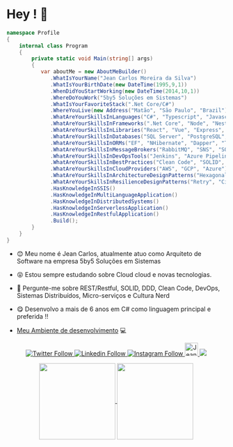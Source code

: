 # Hey ! 👋

```cs
namespace Profile
{
    internal class Program
    {
        private static void Main(string[] args)
        {
           var aboutMe = new AboutMeBuilder()
              .WhatIsYourName("Jean Carlos Moreira da Silva")
              .WhatIsYourBirthDate(new DateTime(1995,9,1))
              .WhenDidYouStartWorking(new DateTime(2014,10,1))
              .WhereDoYouWork("5by5 Soluções em Sistemas")
              .WhatIsYourFavoriteStack(".Net Core/C#")
              .WhereYouLive(new Address("Matão", "São Paulo", "Brazil"))
              .WhatAreYourSkillsInLanguages("C#", "Typescript", "Javascript", "Python", "Powershell", "Shell")
              .WhatAreYourSkillsInFrameworks(".Net Core", "Node", "Nest", "Angular", "Rebus", "Ionic")
              .WhatAreYourSkillsInLibraries("React", "Vue", "Express", "AutoMapper", "MediatoR")
              .WhatAreYourSkillsInDatabases("SQL Server", "PostgreSQL", "MongoDB", "DynamoDB", "Redis", "Firestore")
              .WhatAreYourSkillsInORMs("EF", "NHibernate", "Dapper", "TypeORM", "Mongoose")
              .WhatAreYourSkillsInMessageBrokers("RabbitMQ", "SNS", "SQS", "Google Pub/Sub", "Azure Service Bus")
              .WhatAreYourSkillsInDevOpsTools("Jenkins", "Azure Pipelines", "Github Actions", "Spinnaker", "Terraforms")
              .WhatAreYourSkillsInBestPractices("Clean Code", "SOLID", "TDD", "Clean Architecture", "DDD")
              .WhatAreYourSkillsInCloudProviders("AWS", "GCP", "Azure")
              .WhatAreYourSkillsInArchitectureDesignPatterns("Hexagonal", "MicroServices", "Event Sourcing", "CQRS")
              .WhatAreYourSkillsInResilienceDesignPatterns("Retry", "Circuit Breaker", "Fallback", "Timeout")
              .HasKnowledgeInSSIS()
              .HasKnowledgeInMultiLanguageApplication()
              .HasKnowledgeInDistributedSystems()
              .HasKnowledgeInServerlessApplication()
              .HasKnowledgeInRestfulApplication()
              .Build();
        }
    }
}
```

- :blush: Meu nome é Jean Carlos, atualmente atuo como Arquiteto de Software na empresa 5by5 Soluções em Sistemas
- :stuck_out_tongue_closed_eyes: Estou sempre estudando sobre Cloud cloud e novas tecnologias.
- :speech_balloon: Pergunte-me sobre REST/Restful, SOLID, DDD, Clean Code, DevOps, Sistemas Distribuídos, Micro-serviços e Cultura Nerd
- :yum: Desenvolvo a mais de 6 anos em C# como linguagem principal e preferida !!

- [Meu Ambiente de desenvolvimento](https://github.com/jcmdsbr/devtools-setup) 💻

<p align="center">
	<a href="https://twitter.com/jcmdsbr">
		<img  src="https://img.shields.io/twitter/follow/jcmdsbr?color=%231DA1F2&amp;label=Follow%20me&amp;logo=Twitter&amp;style=for-the-badge" alt="Twitter Follow">
		</a>
	<a href="https://linkedin.com/in/jcmdsbr">
		<img src="https://img.shields.io/badge/Follow%20me%20-blue?style=for-the-badge&logo=Linkedin" alt="Linkedin Follow">
	</a>
	<a href="https://instagram.com/jcmdsbr">
	  <img src="https://img.shields.io/badge/Follow%20me%20-black?style=for-the-badge&logo=Instagram&logoColor=%231DA1F2" alt="Instagram Follow">
	</a>
	<a href="https://dev.to/jcmdsbr">
		<img src="https://d2fltix0v2e0sb.cloudfront.net/dev-badge.svg" alt="Jean Carlos's DEV Community Profile" height="30" width="30">
	</a>
	<a href="https://app.rocketseat.com.br/me/jcmdsbr">
		<img src="https://img.shields.io/static/v1?label=Blog&message=Rocketseat&color=7159c1&style=for-the-badge&logo=ghost"/>
	</a>
</p>
<p align=center>
	<a href="https://github.com/anuraghazra/github-readme-stats" title="Top Langs">
		<img height=175 align="center" src="https://github-readme-stats.vercel.app/api/top-langs/?username=jcmdsbr&layout=comptheme=gotham">
		</a>
		<a href="https://github.com/anuraghazra/github-readme-stats" title="About Me">
			<img height=175 align="center" src="https://github-readme-stats.vercel.app/api?username=jcmdsbr&show_icons=tlayout=compact&theme=gotham" />
		</a>
</p>